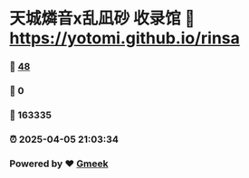 # 天城燐音x乱凪砂 收录馆 :link: https://yotomi.github.io/rinsa 
### :page_facing_up: [48](https://yotomi.github.io/rinsa/tag.html) 
### :speech_balloon: 0 
### :hibiscus: 163335 
### :alarm_clock: 2025-04-05 21:03:34 
### Powered by :heart: [Gmeek](https://github.com/Meekdai/Gmeek)
